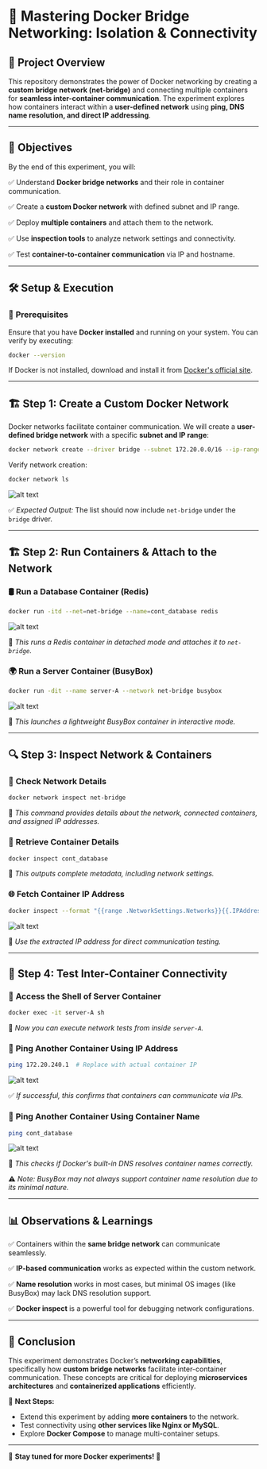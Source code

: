# 🚀 Mastering Docker Bridge Networking: Isolation & Connectivity

## 📌 Project Overview
This repository demonstrates the power of Docker networking by creating a **custom bridge network (net-bridge)** and connecting multiple containers for **seamless inter-container communication**. The experiment explores how containers interact within a **user-defined network** using **ping, DNS name resolution, and direct IP addressing**.

---

## 🎯 **Objectives**
By the end of this experiment, you will:

✅ Understand **Docker bridge networks** and their role in container communication.

✅ Create a **custom Docker network** with defined subnet and IP range.

✅ Deploy **multiple containers** and attach them to the network.

✅ Use **inspection tools** to analyze network settings and connectivity.

✅ Test **container-to-container communication** via IP and hostname.

---

## 🛠 **Setup & Execution**

### 📌 **Prerequisites**
Ensure that you have **Docker installed** and running on your system. You can verify by executing:
```sh
docker --version
```
If Docker is not installed, download and install it from [Docker's official site](https://www.docker.com/).

---

## 🏗 **Step 1: Create a Custom Docker Network**
Docker networks facilitate container communication. We will create a **user-defined bridge network** with a specific **subnet and IP range**:

```sh
docker network create --driver bridge --subnet 172.20.0.0/16 --ip-range 172.20.240.0/20 net-bridge
```

Verify network creation:
```sh
docker network ls
```
![alt text](image.png)

✅ *Expected Output:* The list should now include `net-bridge` under the `bridge` driver.

---

## 🏗 **Step 2: Run Containers & Attach to the Network**

### 🛢 **Run a Database Container (Redis)**
```sh
docker run -itd --net=net-bridge --name=cont_database redis
```
![alt text](image-1.png)

🔹 *This runs a Redis container in detached mode and attaches it to `net-bridge`.*

### 🌍 **Run a Server Container (BusyBox)**
```sh
docker run -dit --name server-A --network net-bridge busybox
```
![alt text](image-2.png)

🔹 *This launches a lightweight BusyBox container in interactive mode.*

---

## 🔍 **Step 3: Inspect Network & Containers**

### 🔎 **Check Network Details**
```sh
docker network inspect net-bridge
```
🔹 *This command provides details about the network, connected containers, and assigned IP addresses.*

### 📌 **Retrieve Container Details**
```sh
docker inspect cont_database
```
🔹 *This outputs complete metadata, including network settings.*

### 🌐 **Fetch Container IP Address**
```sh
docker inspect --format "{{range .NetworkSettings.Networks}}{{.IPAddress}} {{end}}" cont_database
```
![alt text](image-4.png)

🔹 *Use the extracted IP address for direct communication testing.*

---

## 🔗 **Step 4: Test Inter-Container Connectivity**

### 🚀 **Access the Shell of Server Container**
```sh
docker exec -it server-A sh
```
🔹 *Now you can execute network tests from inside `server-A`.*

### 📡 **Ping Another Container Using IP Address**
```sh
ping 172.20.240.1  # Replace with actual container IP
```
![alt text](image-3.png)

✅ *If successful, this confirms that containers can communicate via IPs.*

### 📡 **Ping Another Container Using Container Name**
```sh
ping cont_database
```
![alt text](image-5.png)

🔹 *This checks if Docker's built-in DNS resolves container names correctly.*

⚠️ *Note: BusyBox may not always support container name resolution due to its minimal nature.*

---

## 📊 **Observations & Learnings**
✅ Containers within the **same bridge network** can communicate seamlessly.

✅ **IP-based communication** works as expected within the custom network.

✅ **Name resolution** works in most cases, but minimal OS images (like BusyBox) may lack DNS resolution support.

✅ **Docker inspect** is a powerful tool for debugging network configurations.

---

## 🏁 **Conclusion**
This experiment demonstrates Docker’s **networking capabilities**, specifically how **custom bridge networks** facilitate inter-container communication. These concepts are critical for deploying **microservices architectures** and **containerized applications** efficiently.

🚀 **Next Steps:**
- Extend this experiment by adding **more containers** to the network.
- Test connectivity using **other services like Nginx or MySQL**.
- Explore **Docker Compose** to manage multi-container setups.

---

🎯 **Stay tuned for more Docker experiments! 🚀**
